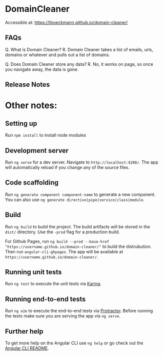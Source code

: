 # DomainCleaner

Accessible at: https://tboeckmann.github.io/domain-cleaner/ 

## FAQs
Q. What is Domain Cleaner?
R. Domain Cleaner takes a list of emails, urls, domains or whatever and pulls out a list of domains.

Q. Does Domain Cleaner store any data?
R. No, it works on page, so once you navigate away, the data is gone.


## Release Notes


# Other notes:

## Setting up
Run `npm install` to install node modules

## Development server

Run `ng serve` for a dev server. Navigate to `http://localhost:4200/`. The app will automatically reload if you change any of the source files.

## Code scaffolding

Run `ng generate component component-name` to generate a new component. You can also use `ng generate directive|pipe|service|class|module`.

## Build

Run `ng build` to build the project. The build artifacts will be stored in the `dist/` directory. Use the `-prod` flag for a production build.

For Github Pages, run `ng build --prod --base-href "https://username.github.io/domain-cleaner/"` to build the distrubution. Then run `angular-cli-ghpages`.
The app will be available at `https://username.github.io/domain-cleaner/`.

## Running unit tests

Run `ng test` to execute the unit tests via [Karma](https://karma-runner.github.io).

## Running end-to-end tests

Run `ng e2e` to execute the end-to-end tests via [Protractor](http://www.protractortest.org/).
Before running the tests make sure you are serving the app via `ng serve`.

## Further help

To get more help on the Angular CLI use `ng help` or go check out the [Angular CLI README](https://github.com/angular/angular-cli/blob/master/README.md).


